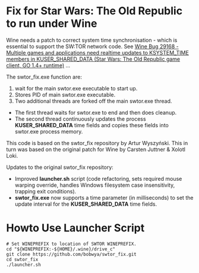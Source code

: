 Fix for Star Wars: The Old Republic to run under Wine
=========

Wine needs a patch to correct system time synchronisation - which is essential to support the SW:TOR network code. See [Wine Bug 29168 - Multiple games and applications need realtime updates to KSYSTEM_TIME members in KUSER_SHARED_DATA (Star Wars: The Old Republic game client, GO 1.4+ runtime)](http://bugs.winehq.org/show_bug.cgi?id=29168) ...


The swtor_fix.exe function are:
1. wait for the main swtor.exe executable to start up.
2. Stores PID of main swtor.exe executable.
3. Two additional threads are forked off the main swtor.exe thread.
  * The first thread waits for swtor.exe to end and then does cleanup.
  * The second thread continuously updates the process **KUSER_SHARED_DATA** time fields and copies these fields into swtor.exe process memory.


This code is based on the swtor_fix repository by Artur Wyszyński.
This in turn was based on the original patch for Wine by Carsten Juttner & Xolotl Loki.

Updates to the original swtor_fix repository:
* Improved **launcher.sh** script (code refactoring, sets required mouse warping override, handles Windows filesystem case insensitivity, trapping exit conditions).
* **swtor_fix.exe** now supports a time parameter (in milliseconds) to set the update interval for the **KUSER_SHARED_DATA** time fields.


Howto Use Launcher Script
=========

```
# Set WINEPREFIX to location of SWTOR WINEPREFIX.
cd "${WINEPREFIX:-${HOME}/.wine}/drive_c"
git clone https://github.com/bobwya/swtor_fix.git
cd swtor_fix
./launcher.sh
```
